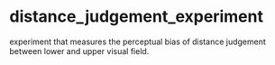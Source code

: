 # distance_judgement_experiment
experiment that measures the perceptual bias of distance judgement between lower and upper visual field.
